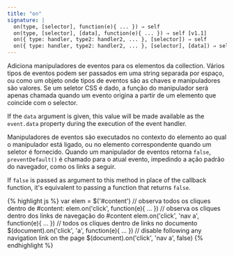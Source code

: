 ```yaml
---
title: "on"
signature: |
  on(type, [selector], function(e){ ... }) ⇒ self
  on(type, [selector], [data], function(e){ ... }) ⇒ self [v1.1]
  on({ type: handler, type2: handler2, ... }, [selector]) ⇒ self
  on({ type: handler, type2: handler2, ... }, [selector], [data]) ⇒ self [v1.1]
---
```


Adiciona manipuladores de eventos para os elementos da collection. Vários tipos
de eventos podem ser passados em uma string separada por espaço, ou como um objeto
onde tipos de eventos são as chaves e manipuladores são valores. Se um seletor
CSS é dado, a função do manipulador será apenas chamada quando um evento origina
a partir de um elemento que coincide com o selector.

If the `data` argument is given, this value will be made available as the
`event.data` property during the execution of the event handler.

Manipuladores de eventos são executados no contexto do elemento ao qual o manipulador
está ligado, ou no elemento correspondente quando um seletor é fornecido. Quando um
manipulador de eventos retorna `false`, `preventDefault()` é chamado para o atual
evento, impedindo a ação padrão do navegador, como os links a seguir.

If `false` is passed as argument to this method in place of the callback
function, it's equivalent to passing a function that returns `false`.

{% highlight js %}
var elem = $('#content')
// observa todos os cliques dentro de #content:
elem.on('click', function(e){ ... })
// observa os cliques dentro dos links de navegação do #content
elem.on('click', 'nav a', function(e){ ... })
// todos os cliques dentro de links no documento
$(document).on('click', 'a', function(e){ ... })
// disable following any navigation link on the page
$(document).on('click', 'nav a', false)
{% endhighlight %}
